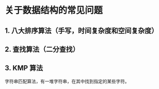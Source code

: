 # 关于数据结构的常见问题

## 1. 八大排序算法（手写，时间复杂度和空间复杂度）



## 2. 查找算法（二分查找）



## 3. KMP 算法

字符串匹配算法，有一堆字符串，在其中找到指定的某些字符。
